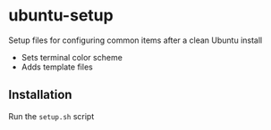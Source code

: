 # ubuntu-setup
Setup files for configuring common items after a clean Ubuntu install

* Sets terminal color scheme 
* Adds template files

## Installation
Run the `setup.sh` script 
